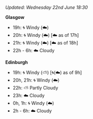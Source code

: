 *Updated: Wednesday 22nd June 18:30*

**Glasgow**

* 19h: :cyclone: Windy (:cloud:)
* 20h: :cyclone: Windy (:cloud:) [:cloud: as of 17h]
* 21h: :cyclone: Windy (:cloud:) [:cloud: as of 18h]
* 22h - 6h: :cloud: Cloudy

**Edinburgh**

* 19h: :cyclone: Windy (:partly_sunny:) [:cyclone:(:cloud:) as of 9h]
* 20h, 21h: :cyclone: Windy (:cloud:)
* 22h: :partly_sunny: Partly Cloudy
* 23h: :cloud: Cloudy
* 0h, 1h: :cyclone: Windy (:cloud:)
* 2h - 6h: :cloud: Cloudy
